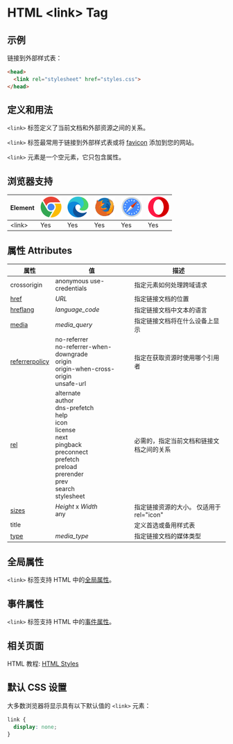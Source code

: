 HTML \<link> Tag
===

## 示例

链接到外部样式表：

```html
<head>
  <link rel="stylesheet" href="styles.css">
</head>
```

## 定义和用法

`<link>` 标签定义了当前文档和外部资源之间的关系。

`<link>` 标签最常用于链接到外部样式表或将 [favicon](../tutorial/favicon.md) 添加到您的网站。

`<link>` 元素是一个空元素，它只包含属性。

## 浏览器支持

| Element | ![chrome][1] | ![edge][2] | ![firefox][3] | ![safari][4] | ![opera][5] |
| ------- | --- | --- | --- | --- | --- |
| \<link> | Yes | Yes | Yes | Yes | Yes |

## 属性 Attributes

| 属性 | 值 | 描述 |
| ---- | ---- | ---- |
| crossorigin                                     | anonymous use-credentials | 指定元素如何处理跨域请求 |
| [href](att_link_href.asp)                       | *URL* | 指定链接文档的位置 |
| [hreflang](att_link_hreflang.asp)               | *language\_code* | 指定链接文档中文本的语言 |
| [media](att_link_media.asp)                     | *media\_query* | 指定链接文档将在什么设备上显示 |
| [referrerpolicy](att_iframe_referrerpolicy.asp) | no-referrer<br>no-referrer-when-downgrade<br>origin<br>origin-when-cross-origin<br>unsafe-url | 指定在获取资源时使用哪个引用者 |
| [rel](att_link_rel.asp)                         | alternate<br>author<br>dns-prefetch<br>help<br>icon<br>license<br>next<br>pingback<br>preconnect<br>prefetch<br>preload<br>prerender<br>prev<br>search<br>stylesheet | 必需的，指定当前文档和链接文档之间的关系|
| [sizes](att_link_sizes.asp)                     | *Height* x *Width* <br>any | 指定链接资源的大小。 仅适用于 rel="icon" |
| title                                           || 定义首选或备用样式表 |
| [type](att_link_type.asp)                       | *media\_type*| 指定链接文档的媒体类型 |

## 全局属性

`<link>` 标签支持 HTML 中的[全局属性](../reference/standardattributes.md)。

## 事件属性

`<link>` 标签支持 HTML 中的[事件属性](../reference/eventattributes.md)。

## 相关页面

HTML 教程: [HTML Styles](../tutorial/css.md)

## 默认 CSS 设置

大多数浏览器将显示具有以下默认值的 `<link>` 元素：

```css
link {
  display: none;
}
```


[1]: ../assets/chrome.svg
[2]: ../assets/edge.svg
[3]: ../assets/firefox.svg
[4]: ../assets/safari.svg
[5]: ../assets/opera.svg